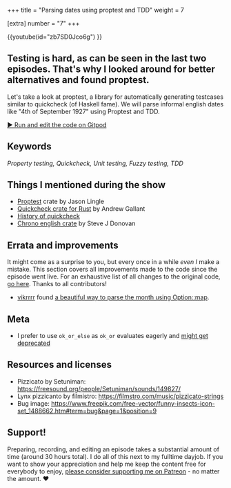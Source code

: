 +++
title = "Parsing dates using proptest and TDD"
weight = 7

[extra]
number = "7"
+++

{{youtube(id="zb7SD0Jco6g") }}

## Testing is hard, as can be seen in the last two episodes. That's why I looked around for better alternatives and found proptest.  

<!-- more -->
Let's take a look at proptest, a library for automatically generating testcases similar to quickcheck (of Haskell fame). We will parse informal english dates like "4th of September 1927" using Proptest and TDD.


<a target="_blank" class="button"
href="https://gitpod.io/#https://github.com/hello-rust/show/tree/master/episode/7">&#x25b6;
Run and edit the code on Gitpod</a>

## Keywords

*Property testing, Quickcheck, Unit testing, Fuzzy testing, TDD*

## Things I mentioned during the show

* [Proptest](https://github.com/AltSysrq/proptest) crate by Jason Lingle
* [Quickcheck crate for Rust](https://github.com/BurntSushi/quickcheck) by Andrew Gallant
* [History of quickcheck](https://en.wikipedia.org/wiki/QuickCheck)
* [Chrono english crate](https://github.com/stevedonovan/chrono-english) by Steve J Donovan

## Errata and improvements

It might come as a surprise to you, but every once in a while *even I* make a mistake. This section covers all improvements made to the code since the episode went live. For an exhaustive list of all changes to the original code, [go here](https://github.com/hello-rust/show/commits/master/episode/7). Thanks to all contributors!

* [vikrrrr](https://github.com/vikrrrr) found [a beautiful way to parse the month using Option::map](https://github.com/hello-rust/show/pull/42).

## Meta

* I prefer to use `ok_or_else` as `ok_or` evaluates eagerly and [might get deprecated](https://github.com/rust-lang/rust/issues/51292)


## Resources and licenses

* Pizzicato by Setuniman: https://freesound.org/people/Setuniman/sounds/149827/
* Lynx pizzicanto by filmistro: https://filmstro.com/music/pizzicato-strings
* Bug image: https://www.freepik.com/free-vector/funny-insects-icon-set_1488662.htm#term=bug&page=1&position=9



## Support!

Preparing, recording, and editing an episode takes a substantial amount of time
(around 30 hours total). I do all of this next to my fulltime dayjob.
If you want to show your appreciation and help me keep the content free
for everybody to enjoy, [please consider supporting me on
Patreon](https://www.patreon.com/bePatron?c=1568097) - no matter the amount. ❤️